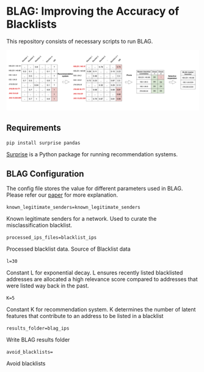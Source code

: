 # BLAG: Improving the Accuracy of Blacklists
This repository consists of necessary scripts to run BLAG. 

![BLAG pipeline](figs/blag_pipeline_8.png)

## Requirements
`pip install surprise pandas`

[Surprise](http://surpriselib.com/) is a Python package for running recommendation systems. 

## BLAG Configuration
The config file stores the value for different parameters used in BLAG. Please refer our [paper](https://steel.isi.edu/members/sivaram/papers/BLAG_NDSS.pdf) for more explanation.


`known_legitimate_senders=known_legitimate_senders`

Known legitimate senders for a network. Used to curate the misclassification blacklist.

`processed_ips_files=blacklist_ips`

Processed blacklist data. Source of Blacklist data

`l=30`

Constant L for exponential decay. L ensures recently listed blacklisted addresses are allocated a high relevance score compared to addresses that were listed way back in the past.

`K=5`

Constant K for recommendation system. K determines the number of latent features that contribute to an address to be listed in a blacklist

`results_folder=blag_ips`

Write BLAG results folder

`avoid_blacklists=`

Avoid blacklists
